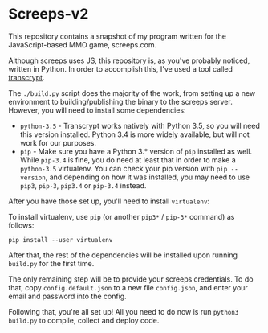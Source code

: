 Screeps-v2
==========

This repository contains a snapshot of my program written for the JavaScript-based MMO game, screeps.com.

Although screeps uses JS, this repository is, as you've probably noticed, written in Python. In order to accomplish this,
I've used a tool called [transcrypt](transcrypt.com).

The `./build.py` script does the majority of the work, from setting up a new environment to building/publishing the
binary to the screeps server. However, you will need to install some dependencies:

- `python-3.5` - Transcrypt works natively with Python 3.5, so you will need this version installed. Python 3.4 is more
  widely available, but will not work for our purposes.
- `pip` - Make sure you have a Python 3.* version of `pip` installed as well. While `pip-3.4` is fine, you do need at
  least that in order to make a `python-3.5` virtualenv. You can check your pip version with `pip --version`, and
  depending on how it was installed, you may need to use `pip3`, `pip-3`, `pip3.4` or `pip-3.4` instead.

After you have those set up, you'll need to install `virtualenv`:

To install virtualenv, use `pip` (or another `pip3*` / `pip-3*` command) as follows:

```
pip install --user virtualenv
```

After that, the rest of the dependencies will be installed upon running `build.py` for the first time.

The only remaining step will be to provide your screeps credentials. To do that, copy `config.default.json` to
a new file `config.json`, and enter your email and password into the config.

Following that, you're all set up! All you need to do now is run `python3 build.py` to compile, collect and deploy code.
